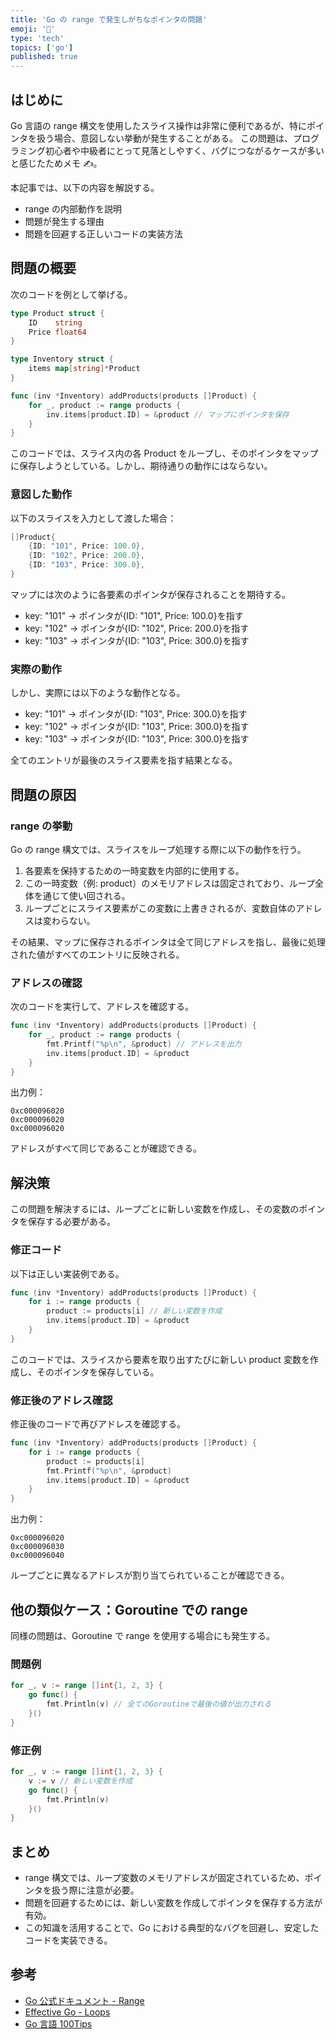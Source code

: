 ```yaml
---
title: 'Go の range で発生しがちなポインタの問題'
emoji: '💬'
type: 'tech'
topics: ['go']
published: true
---
```


## はじめに

Go 言語の range 構文を使用したスライス操作は非常に便利であるが、特にポインタを扱う場合、意図しない挙動が発生することがある。
この問題は、プログラミング初心者や中級者にとって見落としやすく、バグにつながるケースが多いと感じたためメモ ✍️。

本記事では、以下の内容を解説する。

- range の内部動作を説明
- 問題が発生する理由
- 問題を回避する正しいコードの実装方法

## 問題の概要

次のコードを例として挙げる。

```go
type Product struct {
    ID    string
    Price float64
}

type Inventory struct {
    items map[string]*Product
}

func (inv *Inventory) addProducts(products []Product) {
    for _, product := range products {
        inv.items[product.ID] = &product // マップにポインタを保存
    }
}
```

このコードでは、スライス内の各 Product をループし、そのポインタをマップに保存しようとしている。しかし、期待通りの動作にはならない。

### 意図した動作

以下のスライスを入力として渡した場合：

```go
[]Product{
    {ID: "101", Price: 100.0},
    {ID: "102", Price: 200.0},
    {ID: "103", Price: 300.0},
}
```

マップには次のように各要素のポインタが保存されることを期待する。

- key: "101" → ポインタが{ID: "101", Price: 100.0}を指す
- key: "102" → ポインタが{ID: "102", Price: 200.0}を指す
- key: "103" → ポインタが{ID: "103", Price: 300.0}を指す

### 実際の動作

しかし、実際には以下のような動作となる。

- key: "101" → ポインタが{ID: "103", Price: 300.0}を指す
- key: "102" → ポインタが{ID: "103", Price: 300.0}を指す
- key: "103" → ポインタが{ID: "103", Price: 300.0}を指す

全てのエントリが最後のスライス要素を指す結果となる。

## 問題の原因

### range の挙動

Go の range 構文では、スライスをループ処理する際に以下の動作を行う。

1. 各要素を保持するための一時変数を内部的に使用する。
2. この一時変数（例: product）のメモリアドレスは固定されており、ループ全体を通じて使い回される。
3. ループごとにスライス要素がこの変数に上書きされるが、変数自体のアドレスは変わらない。

その結果、マップに保存されるポインタは全て同じアドレスを指し、最後に処理された値がすべてのエントリに反映される。

### アドレスの確認

次のコードを実行して、アドレスを確認する。

```go
func (inv *Inventory) addProducts(products []Product) {
    for _, product := range products {
        fmt.Printf("%p\n", &product) // アドレスを出力
        inv.items[product.ID] = &product
    }
}
```

出力例：

```
0xc000096020
0xc000096020
0xc000096020
```

アドレスがすべて同じであることが確認できる。

## 解決策

この問題を解決するには、ループごとに新しい変数を作成し、その変数のポインタを保存する必要がある。

### 修正コード

以下は正しい実装例である。

```go
func (inv *Inventory) addProducts(products []Product) {
    for i := range products {
        product := products[i] // 新しい変数を作成
        inv.items[product.ID] = &product
    }
}
```

このコードでは、スライスから要素を取り出すたびに新しい product 変数を作成し、そのポインタを保存している。

### 修正後のアドレス確認

修正後のコードで再びアドレスを確認する。

```go
func (inv *Inventory) addProducts(products []Product) {
    for i := range products {
        product := products[i]
        fmt.Printf("%p\n", &product)
        inv.items[product.ID] = &product
    }
}
```

出力例：

```
0xc000096020
0xc000096030
0xc000096040
```

ループごとに異なるアドレスが割り当てられていることが確認できる。

## 他の類似ケース：Goroutine での range

同様の問題は、Goroutine で range を使用する場合にも発生する。

### 問題例

```go
for _, v := range []int{1, 2, 3} {
    go func() {
        fmt.Println(v) // 全てのGoroutineで最後の値が出力される
    }()
}
```

### 修正例

```go
for _, v := range []int{1, 2, 3} {
    v := v // 新しい変数を作成
    go func() {
        fmt.Println(v)
    }()
}
```

## まとめ

- range 構文では、ループ変数のメモリアドレスが固定されているため、ポインタを扱う際に注意が必要。
- 問題を回避するためには、新しい変数を作成してポインタを保存する方法が有効。
- この知識を活用することで、Go における典型的なバグを回避し、安定したコードを実装できる。

## 参考

- [Go 公式ドキュメント - Range](https://go.dev/ref/spec#For_range)
- [Effective Go - Loops](https://go.dev/doc/effective_go#for)
- [Go 言語 100Tips](https://amzn.asia/d/dH1zyVc)
